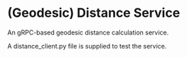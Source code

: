# (Geodesic) Distance Service

An gRPC-based geodesic distance calculation service.

A distance_client.py file is supplied to test the service.